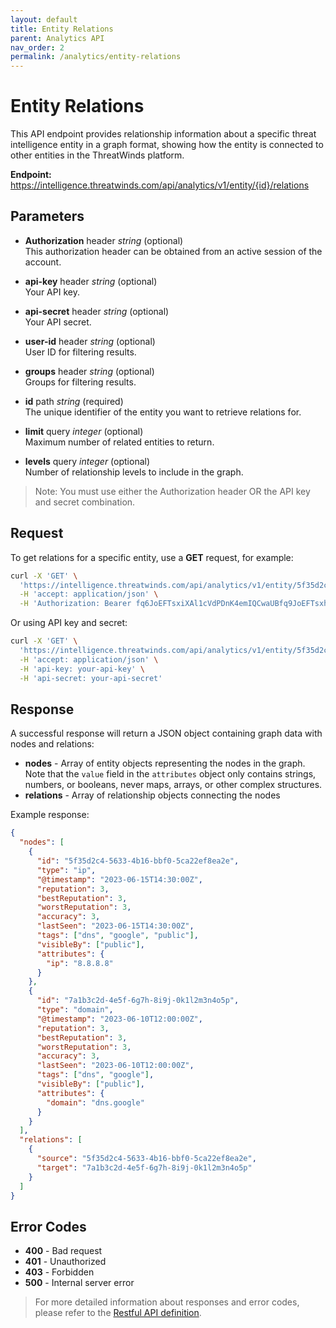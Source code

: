 ```yaml
---
layout: default
title: Entity Relations
parent: Analytics API
nav_order: 2
permalink: /analytics/entity-relations
---
```


# Entity Relations

This API endpoint provides relationship information about a specific threat intelligence entity in a graph format, showing how the entity is connected to other entities in the ThreatWinds platform.

**Endpoint:** https://intelligence.threatwinds.com/api/analytics/v1/entity/{id}/relations

## Parameters

* **Authorization** header _string_ (optional)  
  This authorization header can be obtained from an active session of the account.

* **api-key** header _string_ (optional)  
  Your API key.

* **api-secret** header _string_ (optional)  
  Your API secret.

* **user-id** header _string_ (optional)  
  User ID for filtering results.

* **groups** header _string_ (optional)  
  Groups for filtering results.

* **id** path _string_ (required)  
  The unique identifier of the entity you want to retrieve relations for.

* **limit** query _integer_ (optional)  
  Maximum number of related entities to return.

* **levels** query _integer_ (optional)  
  Number of relationship levels to include in the graph.

> Note: You must use either the Authorization header OR the API key and secret combination.

## Request

To get relations for a specific entity, use a **GET** request, for example:

```bash
curl -X 'GET' \
  'https://intelligence.threatwinds.com/api/analytics/v1/entity/5f35d2c4-5633-4b16-bbf0-5ca22ef8ea2e/relations?limit=10&levels=2' \
  -H 'accept: application/json' \
  -H 'Authorization: Bearer fq6JoEFTsxiXAl1cVdPDnK4emIQCwaUBfq9JoEFTsxhXAl1cVxPDnK4emIQCwaUB'
```

Or using API key and secret:

```bash
curl -X 'GET' \
  'https://intelligence.threatwinds.com/api/analytics/v1/entity/5f35d2c4-5633-4b16-bbf0-5ca22ef8ea2e/relations?limit=10&levels=2' \
  -H 'accept: application/json' \
  -H 'api-key: your-api-key' \
  -H 'api-secret: your-api-secret'
```

## Response

A successful response will return a JSON object containing graph data with nodes and relations:

* **nodes** - Array of entity objects representing the nodes in the graph. Note that the `value` field in the `attributes` object only contains strings, numbers, or booleans, never maps, arrays, or other complex structures.
* **relations** - Array of relationship objects connecting the nodes

Example response:

```json
{
  "nodes": [
    {
      "id": "5f35d2c4-5633-4b16-bbf0-5ca22ef8ea2e",
      "type": "ip",
      "@timestamp": "2023-06-15T14:30:00Z",
      "reputation": 3,
      "bestReputation": 3,
      "worstReputation": 3,
      "accuracy": 3,
      "lastSeen": "2023-06-15T14:30:00Z",
      "tags": ["dns", "google", "public"],
      "visibleBy": ["public"],
      "attributes": {
        "ip": "8.8.8.8"
      }
    },
    {
      "id": "7a1b3c2d-4e5f-6g7h-8i9j-0k1l2m3n4o5p",
      "type": "domain",
      "@timestamp": "2023-06-10T12:00:00Z",
      "reputation": 3,
      "bestReputation": 3,
      "worstReputation": 3,
      "accuracy": 3,
      "lastSeen": "2023-06-10T12:00:00Z",
      "tags": ["dns", "google"],
      "visibleBy": ["public"],
      "attributes": {
        "domain": "dns.google"
      }
    }
  ],
  "relations": [
    {
      "source": "5f35d2c4-5633-4b16-bbf0-5ca22ef8ea2e",
      "target": "7a1b3c2d-4e5f-6g7h-8i9j-0k1l2m3n4o5p"
    }
  ]
}
```

## Error Codes

* **400** - Bad request
* **401** - Unauthorized
* **403** - Forbidden
* **500** - Internal server error

> For more detailed information about responses and error codes, please refer to the [Restful API definition](https://intelligence.threatwinds.com/api/analytics/v1/swagger/index.html).
